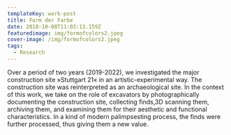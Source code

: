 ```yaml
---
templateKey: work-post
title: Form der Farbe
date: 2018-10-08T11:03:13.159Z
featuredimage: img/formofcolors2.jpeg
cover-image: /img/formofcolors2.jpeg
tags:
  - Research
---
```

Over a period of two years (2019-2022), we investigated the major construction site »Stuttgart 21« in an artistic-experimental way. The construction site was reinterpreted as an archaeological site. In the context of this work, we take on the role of excavators by photographically documenting the construction site, collecting finds,3D scanning them, archiving them, and examining them for their aesthetic and functional characteristics. In a kind of modern palimpsesting process, the finds were further processed, thus giving them a new value.